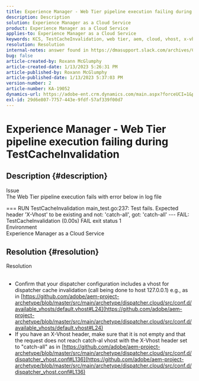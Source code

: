 ```yaml
---
title: Experience Manager - Web Tier pipeline execution failing during TestCacheInvalidation
description: Description
solution: Experience Manager as a Cloud Service
product: Experience Manager as a Cloud Service
applies-to: Experience Manager as a Cloud Service
keywords: KCS, TestCacheInvalidation, web tier, aem, cloud, vhost, x-vhost
resolution: Resolution
internal-notes: answer found in https://dmasupport.slack.com/archives/C013SBSHPKK/p1645102872540889?thread_ts=1645102277.855389&cid=C013SBSHPKK
bug: false
article-created-by: Roxann McGlumphy
article-created-date: 1/13/2023 5:26:31 PM
article-published-by: Roxann McGlumphy
article-published-date: 1/13/2023 5:37:03 PM
version-number: 2
article-number: KA-19052
dynamics-url: https://adobe-ent.crm.dynamics.com/main.aspx?forceUCI=1&pagetype=entityrecord&etn=knowledgearticle&id=fc7dcd69-6793-ed11-aad1-6045bd006a22
exl-id: 29d6e807-7757-443e-9fdf-57af339f00d7
---
```

# Experience Manager - Web Tier pipeline execution failing during TestCacheInvalidation

## Description {#description}

Issue<br>
The Web Tier pipeline execution fails with error below in log file

=== RUN TestCacheInvalidation
main_test.go:237: Test fails. Expected header 'X-Vhost' to be existing and not: 'catch-all', got: 'catch-all'
--- FAIL: TestCacheInvalidation (0.00s)
FAIL
exit status 1
<br>Environment<br>
Experience Manager as a Cloud Service


## Resolution {#resolution}

Resolution<br><br>
- Confirm that your dispatcher configuration includes a vhost for dispatcher cache invalidation (call being done to host 127.0.0.1) e.g., as in [https://github.com/adobe/aem-project-archetype/blob/master/src/main/archetype/dispatcher.cloud/src/conf.d/available_vhosts/default.vhost#L24](https://github.com/adobe/aem-project-archetype/blob/master/src/main/archetype/dispatcher.cloud/src/conf.d/available_vhosts/default.vhost#L24)
- If you have an X-Vhost header, make sure that it is not empty and that the request does not reach catch-al vhost with the X-Vhost header set to "catch-all" as in [https://github.com/adobe/aem-project-archetype/blob/master/src/main/archetype/dispatcher.cloud/src/conf.d/dispatcher_vhost.conf#L136](https://github.com/adobe/aem-project-archetype/blob/master/src/main/archetype/dispatcher.cloud/src/conf.d/dispatcher_vhost.conf#L136)
